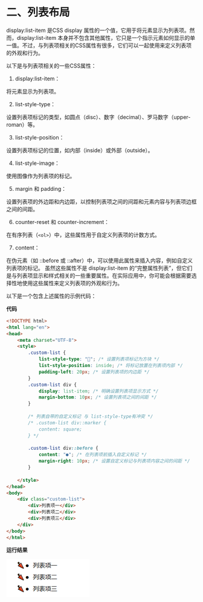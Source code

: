 # 二、列表布局

display:list-item 是CSS display 属性的一个值，它用于将元素显示为列表项。然而，display:list-item 本身并不包含其他属性，它只是一个指示元素如何显示的单一值。不过，与列表项相关的CSS属性有很多，它们可以一起使用来定义列表项的外观和行为。

以下是与列表项相关的一些CSS属性：

1. ‌display:list-item‌：

将元素显示为列表项。

2. list-style-type‌：

设置列表项标记的类型，如圆点（disc）、数字（decimal）、罗马数字（upper-roman）等。

3. list-style-position‌：

设置列表项标记的位置，如内部（inside）或外部（outside）。

4. ‌list-style-image‌：

使用图像作为列表项的标记。

5. ‌margin‌ 和 ‌padding‌：

设置列表项的外边距和内边距，以控制列表项之间的间距和元素内容与列表项边框之间的间距。

6. ‌counter-reset‌ 和 ‌counter-increment‌：

在有序列表（`<ol>`）中，这些属性用于自定义列表项的计数方式。

7. ‌content‌：

在伪元素（如 ::before 或 ::after）中，可以使用此属性来插入内容，例如自定义列表项的标记。
虽然这些属性不是 display:list-item 的“完整属性列表”，但它们是与列表项显示和样式相关的一些重要属性。在实际应用中，你可能会根据需要选择性地使用这些属性来定义列表项的外观和行为。

以下是一个包含上述属性的示例代码：

**代码**

```html
<!DOCTYPE html>
<html lang="en">
<head>
    <meta charset="UTF-8">
    <style>
        .custom-list {
            list-style-type: "🌂"; /* 设置列表项标记为方块 */
            list-style-position: inside; /* 将标记放置在列表项内部 */
            padding-left: 20px; /* 设置列表项的内边距 */
        }
        .custom-list div {
            display: list-item; /* 明确设置列表项显示方式 */
            margin-bottom: 10px; /* 设置列表项之间的间距 */
        }

        /* 列表自带的自定义标记 与 list-style-type有冲突 */
        /* .custom-list div::marker {
            content: square; 
        } */

        .custom-list div::before {
            content: "●"; /* 在列表项前插入自定义标记 */
            margin-right: 10px; /* 设置自定义标记与列表项内容之间的间距 */
        }
       
    </style>
</head>
<body>
    <div class="custom-list">
        <div>列表项一</div>
        <div>列表项二</div>
        <div>列表项三</div>
    </div>
</body>
</html>
```


**运行结果**

![](/style/records_layout/layout_imitate/010.png)